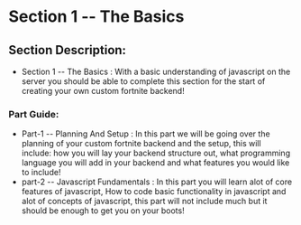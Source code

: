 # Section 1 -- The Basics

## Section Description:
- Section 1 -- The Basics : With a basic understanding of javascript on the server you should be able to complete this section for the start of creating your own custom fortnite backend!

### Part Guide:
- Part-1 -- Planning And Setup : In this part we will be going over the planning of your custom fortnite backend and the setup, this will include: how you will lay your backend structure out, what programming language you will add in your backend and what features you would like to include!
- part-2 -- Javascript Fundamentals : In this part you will learn alot of core features of javascript, How to code basic functionality in javascript and alot of concepts of javascript, this part will not include much but it should be enough to get you on your boots!
